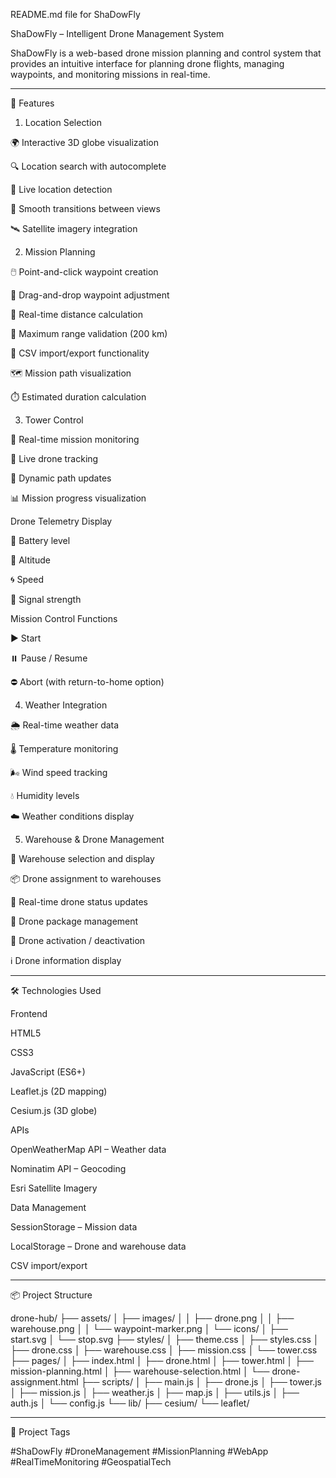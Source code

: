 README.md file for ShaDowFly

ShaDowFly – Intelligent Drone Management System

ShaDowFly is a web-based drone mission planning and control system that provides an intuitive interface for planning drone flights, managing waypoints, and monitoring missions in real-time.


---

🚀 Features

1. Location Selection

🌍 Interactive 3D globe visualization

🔍 Location search with autocomplete

📍 Live location detection

🔄 Smooth transitions between views

🛰️ Satellite imagery integration


2. Mission Planning

🖱️ Point-and-click waypoint creation

🧭 Drag-and-drop waypoint adjustment

📏 Real-time distance calculation

📐 Maximum range validation (200 km)

📂 CSV import/export functionality

🗺️ Mission path visualization

⏱️ Estimated duration calculation


3. Tower Control

📡 Real-time mission monitoring

📶 Live drone tracking

🔁 Dynamic path updates

📊 Mission progress visualization


Drone Telemetry Display

🔋 Battery level

🧭 Altitude

🌀 Speed

📶 Signal strength


Mission Control Functions

▶️ Start

⏸️ Pause / Resume

⛔ Abort (with return-to-home option)


4. Weather Integration

🌦️ Real-time weather data

🌡️ Temperature monitoring

🌬️ Wind speed tracking

💧 Humidity levels

☁️ Weather conditions display


5. Warehouse & Drone Management

🏢 Warehouse selection and display

📦 Drone assignment to warehouses

🔄 Real-time drone status updates

🚁 Drone package management

🔐 Drone activation / deactivation

ℹ️ Drone information display



---

🛠️ Technologies Used

Frontend

HTML5

CSS3

JavaScript (ES6+)

Leaflet.js (2D mapping)

Cesium.js (3D globe)


APIs

OpenWeatherMap API – Weather data

Nominatim API – Geocoding

Esri Satellite Imagery


Data Management

SessionStorage – Mission data

LocalStorage – Drone and warehouse data

CSV import/export



---

📦 Project Structure

<prev>
drone-hub/
├── assets/
│   ├── images/
│   │   ├── drone.png
│   │   ├── warehouse.png
│   │   └── waypoint-marker.png
│   └── icons/
│       ├── start.svg
│       └── stop.svg
├── styles/
│   ├── theme.css
│   ├── styles.css
│   ├── drone.css
│   ├── warehouse.css
│   ├── mission.css
│   └── tower.css
├── pages/
│   ├── index.html
│   ├── drone.html
│   ├── tower.html
│   ├── mission-planning.html
│   ├── warehouse-selection.html
│   └── drone-assignment.html
├── scripts/
│   ├── main.js
│   ├── drone.js
│   ├── tower.js
│   ├── mission.js
│   ├── weather.js
│   ├── map.js
│   ├── utils.js
│   ├── auth.js
│   └── config.js
└── lib/
    ├── cesium/
    └── leaflet/
</prev>

---

🔖 Project Tags

#ShaDowFly #DroneManagement #MissionPlanning #WebApp #RealTimeMonitoring #GeospatialTech

